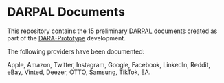 # DARPAL Documents

This repository contains the 15 preliminary [DARPAL](https://github.com/DaSKITA/darpal) documents created as part of the [DARA-Prototype](https://github.com/DaSKITA/dara-extension) development.

The following providers have been documented:

Apple, Amazon, Twitter, Instagram, Google, Facebook, LinkedIn, Reddit, eBay, Vinted, Deezer, OTTO, Samsung, TikTok, EA.